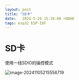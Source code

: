 ```yaml
---
layout: post
title: "SD卡" 
date:   2024-5-24 15:39:08 +0800
tags: esp32 ESP-IDF
---
```


# SD卡

使用一线SDIO的操控模式

![image-20241105215558719](https://picture-01-1316374204.cos.ap-beijing.myqcloud.com/image/202411052155857.png)